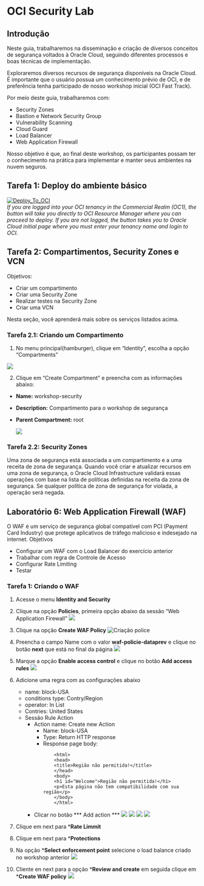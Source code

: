 # OCI Security Lab

## <a name="overview">Introdução</a>
Neste guia, trabalharemos na disseminação e criação de diversos conceitos de segurança voltados à Oracle Cloud, seguindo diferentes processos e boas técnicas de implementação.

Exploraremos diversos recursos de segurança disponíveis na Oracle Cloud. É importante que o usuário possua um conhecimento prévio de OCI, e de preferência tenha participado de nosso workshop inicial (OCI Fast Track).

Por meio deste guia, trabalharemos com:

- Security Zones
- Bastion e Network Security Group
- Vulnerability Scanning
- Cloud Guard
- Load Balancer
- Web Application Firewall

Nosso objetivo é que, ao final deste workshop, os participantes possam ter o conhecimento na prática para implementar e manter seus ambientes na nuvem seguros.

## <a name="Tarefa 1: Deploy do ambiente básico">Tarefa 1: Deploy do ambiente básico</a>

[![Deploy_To_OCI](images/DeployToOCI.svg)](https://cloud.oracle.com/resourcemanager/stacks/create?zipUrl=https://github.com/guilhermesilvadev/oci-security/blob/c1b720536dad773f5718ed56b96412a8e3f707b9/stack/stack/main.zip)<br>
*If you are logged into your OCI tenancy in the Commercial Realm (OC1), the button will take you directly to OCI Resource Manager where you can proceed to deploy. If you are not logged, the button takes you to Oracle Cloud initial page where you must enter your tenancy name and login to OCI.*
<br>

## <a name="Tarefa 2: Compartimentos, Security Zones e VCN">Tarefa 2: Compartimentos, Security Zones e VCN</a>

Objetivos:
- Criar um compartimento
- Criar uma Security Zone
- Realizar testes na Security Zone
- Criar uma VCN

Nesta seção, você aprenderá mais sobre os serviços listados acima.

### <a name="Tarefa 2.1: Criando um Compartimento">Tarefa 2.1: Criando um Compartimento</a>
1. No menu principal(hamburger), clique em “Identity”, escolha a opção “Compartments”

  ![](./images/image01.png)

2. Clique em “Create Compartment” e preencha com as informações abaixo:

- **Name:** workshop-security
- **Description:** Compartimento para o workshop de segurança
- **Parent Compartment:** root

  ![](./images/image02.png)

### <a name="Tarefa 2.2: Security Zones">Tarefa 2.2: Security Zones</a>

Uma zona de segurança está associada a um compartimento e a uma receita de zona de segurança. Quando você criar e atualizar recursos em uma zona de segurança, o Oracle Cloud Infrastructure validará essas operações com base na lista de políticas definidas na receita da zona de segurança. Se qualquer política de zona de segurança for violada, a operação será negada.


## <a name="Laboratório 6: Web Application Firewall (WAF)  ">Laboratório 6: Web Application Firewall (WAF) </a>


O WAF é um serviço de segurança global compatível com PCI (Payment Card Industry) que protege aplicativos de tráfego malicioso e indesejado na internet.
Objetivos
- Configurar um WAF com o Load Balancer do exercício anterior
- Trabalhar com regra de Controle de Acesso
- Configurar Rate Limiting
- Testar

### <a name="Tarefa 1: Criar o WAF">Tarefa 1: Criando o WAF</a>
1. Acesse o menu **Identity and Security**

2. Clique na opção **Policies**, primeira opção abaixo da sessão “Web Application Firewall”
   ![](./images/lab_waf01.png)

3. Clique na opção **Create WAF Policy**
   ![Criação police](./images/lab_waf02.png)

4. Preencha o campo Name com o valor **waf-policie-dataprev** e clique no botão **next** que está no final da página
   ![](./images/lab_waf03.png)

5. Marque a opção **Enable access control** e clique no botão **Add access rules**
   ![](./images/lab_waf04.png)

6. Adicione uma regra com as configurações abaixo
      - name: block-USA
      - conditions type: Contry/Region
      - operator: In List
      - Contries: United States
      - Sessão Rule Action
          - Action name: Create new Action
            - Name: block-USA
            - Type: Return HTTP response
            - Response page body:  
              ``` <!DOCTYPE html>
                  <html>
                  <head>
                  <title>Região não permitida!</title>
                  </head>
                  <body>
                  <h1 id="Welcome">Região não permitida!</h1>
                  <p>Esta página não tem compatibilidade com sua região</p>
                  </body>
                  </html>
              ```
        - Clicar no botão *** Add action ***
   ![](./images/lab_waf05.png)
   ![](./images/lab_waf06.png)
   ![](./images/lab_waf07.png)
   ![](./images/lab_waf08.png)
7. Clique em next para ***Rate Limmit** 
8. Clique em next para ***Protections** 
9. Na opção ***Select enforcement point** selecione o load balance criado no workshop anterior
   ![](./images/lab_waf09.png)
10. Cliente en next para a opção ***Review and create** em seguida clique em ***Create WAF policy**
   ![](./images/lab_waf10.png)
